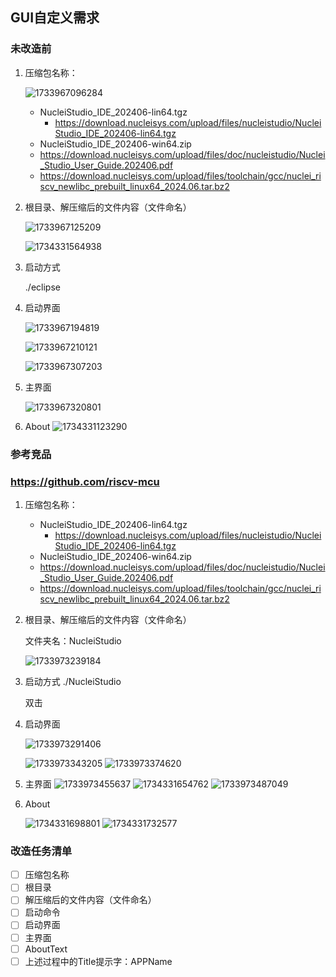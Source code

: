 ## GUI自定义需求

### 未改造前

1. 压缩包名称：

   ![1733967096284](image/1733967096284.png)

   - NucleiStudio_IDE_202406-lin64.tgz
     - https://download.nucleisys.com/upload/files/nucleistudio/NucleiStudio_IDE_202406-lin64.tgz
   - NucleiStudio_IDE_202406-win64.zip
   - https://download.nucleisys.com/upload/files/doc/nucleistudio/Nuclei_Studio_User_Guide.202406.pdf
   - https://download.nucleisys.com/upload/files/toolchain/gcc/nuclei_riscv_newlibc_prebuilt_linux64_2024.06.tar.bz2
2. 根目录、解压缩后的文件内容（文件命名）

   ![1733967125209](image/1733967125209.png)

   ![1734331564938](image/1734331564938.png)
3. 启动方式

   ./eclipse
4. 启动界面

   ![1733967194819](image/1733967194819.png)

   ![1733967210121](image/1733967210121.png)

   ![1733967307203](image/1733967307203.png)
5. 主界面

   ![1733967320801](image/1733967320801.png)
6. About
   ![1734331123290](image/1734331123290.png)

### 参考竞品

### https://github.com/riscv-mcu

1. 压缩包名称：

   - NucleiStudio_IDE_202406-lin64.tgz
     - https://download.nucleisys.com/upload/files/nucleistudio/NucleiStudio_IDE_202406-lin64.tgz
   - NucleiStudio_IDE_202406-win64.zip
   - https://download.nucleisys.com/upload/files/doc/nucleistudio/Nuclei_Studio_User_Guide.202406.pdf
   - https://download.nucleisys.com/upload/files/toolchain/gcc/nuclei_riscv_newlibc_prebuilt_linux64_2024.06.tar.bz2
2. 根目录、解压缩后的文件内容（文件命名）

   文件夹名：NucleiStudio

   ![1733973239184](image/1733973239184.png)
3. 启动方式
   ./NucleiStudio

   双击
4. 启动界面

   ![1733973291406](image/1733973291406.png)

   ![1733973343205](image/1733973343205.png)
   ![1733973374620](image/1733973374620.png)
5. 主界面
   ![1733973455637](image/1733973455637.png)
   ![1734331654762](image/1734331654762.png)
   ![1733973487049](image/1733973487049.png)
6. About

   ![1734331698801](image/1734331698801.png)
   ![1734331732577](image/1734331732577.png)

### 改造任务清单

* [ ] 压缩包名称
* [ ] 根目录
* [ ] 解压缩后的文件内容（文件命名）
* [ ] 启动命令
* [ ] 启动界面
* [ ] 主界面
* [ ] AboutText
* [ ] 上述过程中的Title提示字：APPName
